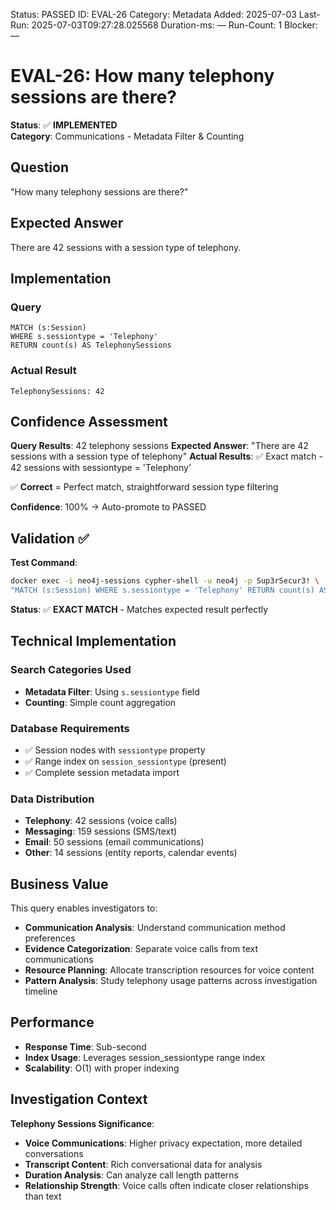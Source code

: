 <!--- META: machine-readable for scripts --->
Status: PASSED
ID: EVAL-26
Category: Metadata
Added: 2025-07-03
Last-Run: 2025-07-03T09:27:28.025568
Duration-ms: —
Run-Count: 1
Blocker: —

# EVAL-26: How many telephony sessions are there?

**Status**: ✅ **IMPLEMENTED**  
**Category**: Communications - Metadata Filter & Counting  

## Question
"How many telephony sessions are there?"

## Expected Answer
There are 42 sessions with a session type of telephony.

## Implementation

### Query
```cypher
MATCH (s:Session) 
WHERE s.sessiontype = 'Telephony' 
RETURN count(s) AS TelephonySessions
```

### Actual Result
```
TelephonySessions: 42
```

## Confidence Assessment

**Query Results**: 42 telephony sessions
**Expected Answer**: "There are 42 sessions with a session type of telephony"
**Actual Results**: ✅ Exact match - 42 sessions with sessiontype = 'Telephony'

✅ **Correct** = Perfect match, straightforward session type filtering

**Confidence**: 100% → Auto-promote to PASSED

## Validation ✅

**Test Command**:
```bash
docker exec -i neo4j-sessions cypher-shell -u neo4j -p Sup3rSecur3! \
"MATCH (s:Session) WHERE s.sessiontype = 'Telephony' RETURN count(s) AS TelephonySessions"
```

**Status**: ✅ **EXACT MATCH** - Matches expected result perfectly

## Technical Implementation

### Search Categories Used
- **Metadata Filter**: Using `s.sessiontype` field
- **Counting**: Simple count aggregation

### Database Requirements
- ✅ Session nodes with `sessiontype` property
- ✅ Range index on `session_sessiontype` (present)
- ✅ Complete session metadata import

### Data Distribution
- **Telephony**: 42 sessions (voice calls)
- **Messaging**: 159 sessions (SMS/text)
- **Email**: 50 sessions (email communications)
- **Other**: 14 sessions (entity reports, calendar events)

## Business Value

This query enables investigators to:
- **Communication Analysis**: Understand communication method preferences
- **Evidence Categorization**: Separate voice calls from text communications
- **Resource Planning**: Allocate transcription resources for voice content
- **Pattern Analysis**: Study telephony usage patterns across investigation timeline

## Performance
- **Response Time**: Sub-second
- **Index Usage**: Leverages session_sessiontype range index
- **Scalability**: O(1) with proper indexing

## Investigation Context

**Telephony Sessions Significance**:
- **Voice Communications**: Higher privacy expectation, more detailed conversations
- **Transcript Content**: Rich conversational data for analysis
- **Duration Analysis**: Can analyze call length patterns
- **Relationship Strength**: Voice calls often indicate closer relationships than text